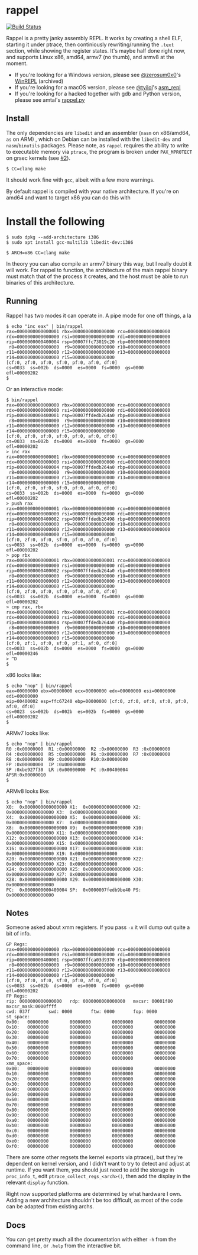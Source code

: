 # rappel

[![Build Status](https://dev.azure.com/yrp604/rappel/_apis/build/status/yrp604.rappel?branchName=master)](https://dev.azure.com/yrp604/rappel/_build/latest?definitionId=1&branchName=master)

Rappel is a pretty janky assembly REPL. It works by creating a shell ELF, starting it under ptrace, then continiously rewriting/running the `.text` section, while showing the register states. It's maybe half done right now, and supports Linux x86, amd64, armv7 (no thumb), and armv8 at the moment.

* If you're looking for a Windows version, please see [@zerosum0x0](https://twitter.com/zerosum0x0)'s [WinREPL](https://github.com/zerosum0x0-archive/archive/raw/main/WinREPL-master.zip) (archived)
* If you're looking for a macOS version, please see [@tyilol](https://twitter.com/tyilol)'s [asm_repl](https://github.com/Tyilo/asm_repl)
* If you're looking for a hacked together with gdb and Python version, please see amtal's [rappel.py](https://gist.github.com/amtal/c457176af7f8770e0ad519aadc86013c/)

## Install

The only dependencies are `libedit` and an assembler (`nasm` on x86/amd64, `as` on ARM) , which on Debian can be installed with the `libedit-dev` and `nasm`/`binutils` packages. Please note, as `rappel` requires the ability to write to executable memory via `ptrace`, the program is broken under `PAX_MPROTECT` on grsec kernels (see [#2](https://github.com/yrp604/rappel/issues/2)).

```
$ CC=clang make
```

It should work fine with `gcc`, albeit with a few more warnings.

By default rappel is compiled with your native architecture. If you're on amd64 and want to target x86 you can do this with

# Install the following
```
$ sudo dpkg --add-architecture i386
$ sudo apt install gcc-multilib libedit-dev:i386
```

```
$ ARCH=x86 CC=clang make
```

In theory you can also compile an armv7 binary this way, but I really doubt it will work. For rappel to function, the architecture of the main rappel binary must match that of the process it creates, and the host must be able to run binaries of this architecture.

## Running

Rappel has two modes it can operate in. A pipe mode for one off things, a la

```
$ echo "inc eax" | bin/rappel
rax=0000000000000001 rbx=0000000000000000 rcx=0000000000000000
rdx=0000000000000000 rsi=0000000000000000 rdi=0000000000000000
rip=0000000000400004 rsp=00007ffc73019c20 rbp=0000000000000000
 r8=0000000000000000  r9=0000000000000000 r10=0000000000000000
r11=0000000000000000 r12=0000000000000000 r13=0000000000000000
r14=0000000000000000 r15=0000000000000000
[cf:0, zf:0, of:0, sf:0, pf:0, af:0, df:0]
cs=0033  ss=002b  ds=0000  es=0000  fs=0000  gs=0000            efl=00000202
$
```

Or an interactive mode:

```
$ bin/rappel
rax=0000000000000000 rbx=0000000000000000 rcx=0000000000000000
rdx=0000000000000000 rsi=0000000000000000 rdi=0000000000000000
rip=0000000000400001 rsp=00007ffdedb264a0 rbp=0000000000000000
 r8=0000000000000000  r9=0000000000000000 r10=0000000000000000
r11=0000000000000000 r12=0000000000000000 r13=0000000000000000
r14=0000000000000000 r15=0000000000000000
[cf:0, zf:0, of:0, sf:0, pf:0, af:0, df:0]
cs=0033  ss=002b  ds=0000  es=0000  fs=0000  gs=0000            efl=00000202
> inc rax
rax=0000000000000001 rbx=0000000000000000 rcx=0000000000000000
rdx=0000000000000000 rsi=0000000000000000 rdi=0000000000000000
rip=0000000000400004 rsp=00007ffdedb264a0 rbp=0000000000000000
 r8=0000000000000000  r9=0000000000000000 r10=0000000000000000
r11=0000000000000000 r12=0000000000000000 r13=0000000000000000
r14=0000000000000000 r15=0000000000000000
[cf:0, zf:0, of:0, sf:0, pf:0, af:0, df:0]
cs=0033  ss=002b  ds=0000  es=0000  fs=0000  gs=0000            efl=00000202
> push rax
rax=0000000000000001 rbx=0000000000000000 rcx=0000000000000000
rdx=0000000000000000 rsi=0000000000000000 rdi=0000000000000000
rip=0000000000400002 rsp=00007ffdedb26498 rbp=0000000000000000
 r8=0000000000000000  r9=0000000000000000 r10=0000000000000000
r11=0000000000000000 r12=0000000000000000 r13=0000000000000000
r14=0000000000000000 r15=0000000000000000
[cf:0, zf:0, of:0, sf:0, pf:0, af:0, df:0]
cs=0033  ss=002b  ds=0000  es=0000  fs=0000  gs=0000            efl=00000202
> pop rbx
rax=0000000000000001 rbx=0000000000000001 rcx=0000000000000000
rdx=0000000000000000 rsi=0000000000000000 rdi=0000000000000000
rip=0000000000400002 rsp=00007ffdedb264a0 rbp=0000000000000000
 r8=0000000000000000  r9=0000000000000000 r10=0000000000000000
r11=0000000000000000 r12=0000000000000000 r13=0000000000000000
r14=0000000000000000 r15=0000000000000000
[cf:0, zf:0, of:0, sf:0, pf:0, af:0, df:0]
cs=0033  ss=002b  ds=0000  es=0000  fs=0000  gs=0000            efl=00000202
> cmp rax, rbx
rax=0000000000000001 rbx=0000000000000001 rcx=0000000000000000
rdx=0000000000000000 rsi=0000000000000000 rdi=0000000000000000
rip=0000000000400004 rsp=00007ffdedb264a0 rbp=0000000000000000
 r8=0000000000000000  r9=0000000000000000 r10=0000000000000000
r11=0000000000000000 r12=0000000000000000 r13=0000000000000000
r14=0000000000000000 r15=0000000000000000
[cf:0, zf:1, of:0, sf:0, pf:1, af:0, df:0]
cs=0033  ss=002b  ds=0000  es=0000  fs=0000  gs=0000            efl=00000246
> ^D
$
```

x86 looks like:
```
$ echo "nop" | bin/rappel
eax=00000000 ebx=00000000 ecx=00000000 edx=00000000 esi=00000000 edi=00000000
eip=00400002 esp=ffc67240 ebp=00000000 [cf:0, zf:0, of:0, sf:0, pf:0, af:0, df:0]
cs=0023  ss=002b  ds=002b  es=002b  fs=0000  gs=0000            efl=00000202
$
```

ARMv7 looks like:
```
$ echo "nop" | bin/rappel
R0 :0x00000000	R1 :0x00000000	R2 :0x00000000	R3 :0x00000000
R4 :0x00000000	R5 :0x00000000	R6 :0x00000000	R7 :0x00000000
R8 :0x00000000	R9 :0x00000000	R10:0x00000000
FP :0x00000000	IP :0x00000000
SP :0xbe927f30	LR :0x00000000	PC :0x00400004
APSR:0x00000010
$
```

ARMv8 looks like:
```
$ echo "nop" | bin/rappel
X0:  0x0000000000000000	X1:  0x0000000000000000	X2:  0x0000000000000000	X3:  0x0000000000000000
X4:  0x0000000000000000	X5:  0x0000000000000000	X6:  0x0000000000000000	X7:  0x0000000000000000
X8:  0x0000000000000000	X9:  0x0000000000000000	X10: 0x0000000000000000	X11: 0x0000000000000000
X12: 0x0000000000000000	X13: 0x0000000000000000	X14: 0x0000000000000000	X15: 0x0000000000000000
X16: 0x0000000000000000	X17: 0x0000000000000000	X18: 0x0000000000000000	X19: 0x0000000000000000
X20: 0x0000000000000000	X21: 0x0000000000000000	X22: 0x0000000000000000	X23: 0x0000000000000000
X24: 0x0000000000000000	X25: 0x0000000000000000	X26: 0x0000000000000000	X27: 0x0000000000000000
X28: 0x0000000000000000	X29: 0x0000000000000000	X30: 0x0000000000000000
PC:  0x0000000000400004	SP:  0x0000007fedb9be40	PS:  0x0000000000000000
```

## Notes
Someone asked about xmm registers. If you pass `-x` it will dump out quite a bit of info.

```
GP Regs:
rax=0000000000000000 rbx=0000000000000000 rcx=0000000000000000
rdx=0000000000000000 rsi=0000000000000000 rdi=0000000000000000
rip=0000000000400001 rsp=00007ffca03d9370 rbp=0000000000000000
 r8=0000000000000000  r9=0000000000000000 r10=0000000000000000
r11=0000000000000000 r12=0000000000000000 r13=0000000000000000
r14=0000000000000000 r15=0000000000000000
[cf:0, zf:0, of:0, sf:0, pf:0, af:0, df:0]
cs=0033  ss=002b  ds=0000  es=0000  fs=0000  gs=0000            efl=00000202
FP Regs:
rip: 0000000000000000   rdp: 0000000000000000   mxcsr: 00001f80 mxcsr_mask:0000ffff
cwd: 037f       swd: 0000       ftw: 0000       fop: 0000
st_space:
0x00:   00000000        00000000        00000000        00000000
0x10:   00000000        00000000        00000000        00000000
0x20:   00000000        00000000        00000000        00000000
0x30:   00000000        00000000        00000000        00000000
0x40:   00000000        00000000        00000000        00000000
0x50:   00000000        00000000        00000000        00000000
0x60:   00000000        00000000        00000000        00000000
0x70:   00000000        00000000        00000000        00000000
xmm_space:
0x00:   00000000        00000000        00000000        00000000
0x10:   00000000        00000000        00000000        00000000
0x20:   00000000        00000000        00000000        00000000
0x30:   00000000        00000000        00000000        00000000
0x40:   00000000        00000000        00000000        00000000
0x50:   00000000        00000000        00000000        00000000
0x60:   00000000        00000000        00000000        00000000
0x70:   00000000        00000000        00000000        00000000
0x80:   00000000        00000000        00000000        00000000
0x90:   00000000        00000000        00000000        00000000
0xa0:   00000000        00000000        00000000        00000000
0xb0:   00000000        00000000        00000000        00000000
0xc0:   00000000        00000000        00000000        00000000
0xd0:   00000000        00000000        00000000        00000000
0xe0:   00000000        00000000        00000000        00000000
0xf0:   00000000        00000000        00000000        00000000
```

There are some other regsets the kernel exports via ptrace(), but they're dependent on kernel version, and I didn't want to try to detect and adjust at runtime. If you want them, you should just need to add the storage in `proc_info_t`, edit `ptrace_collect_regs_<arch>()`, then add the display in the relevant `display` function.

Right now supported platforms are determined by what hardware I own. Adding a new architecture shouldn't be too difficult, as most of the code can be adapted from existing archs.

## Docs

You can get pretty much all the documentation with either `-h` from the command line, or `.help` from the interactive bit.
